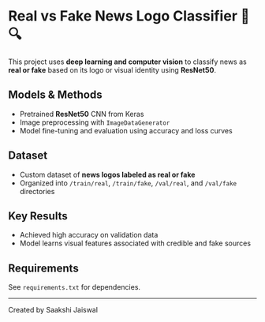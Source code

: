 # Real vs Fake News Logo Classifier 📰🔍

This project uses **deep learning and computer vision** to classify news as **real or fake** based on its logo or visual identity using **ResNet50**.

##  Models & Methods
- Pretrained **ResNet50** CNN from Keras
- Image preprocessing with `ImageDataGenerator`
- Model fine-tuning and evaluation using accuracy and loss curves

##  Dataset
- Custom dataset of **news logos labeled as real or fake**
- Organized into `/train/real`, `/train/fake`, `/val/real`, and `/val/fake` directories

##  Key Results
- Achieved high accuracy on validation data
- Model learns visual features associated with credible and fake sources

##  Requirements
See `requirements.txt` for dependencies.

---

Created by Saakshi Jaiswal
